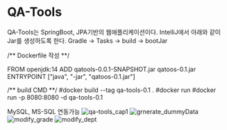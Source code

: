# QA-Tools

QA-Tools는 SpringBoot, JPA기반의 웹애플리케이션이다.
IntelliJ에서 아래와 같이 Jar를 생성하도록 한다.
Gradle → Tasks → build → bootJar 

/** Dockerfile 작성 **/

FROM openjdk:14
ADD qatools-0.0.1-SNAPSHOT.jar qatoos-0.1.jar
ENTRYPOINT ["java", "-jar", "qatoos-0.1.jar"]

/** build CMD **/
#docker build --tag qa-tools-0.1 .
#docker run
#docker run -p 8080:8080 -d qa-tools-0.1

MySQL, MS-SQL 연동가능
![qa-tools_cap1](https://user-images.githubusercontent.com/8287502/151955080-75bf100c-d84e-4799-b8e5-8914554118c4.png)
![grnerate_dummyData](https://user-images.githubusercontent.com/8287502/151955449-cfa775a5-1b9f-47dc-8cf6-6ed0d01f337d.png)
![modify_grade](https://user-images.githubusercontent.com/8287502/151955326-0c043d6c-9049-4998-b2b4-dc6b466dda23.png)
![modify_dept](https://user-images.githubusercontent.com/8287502/151955330-9a3f9583-19e9-4b79-a921-c5a212bc228e.png)
